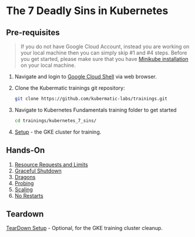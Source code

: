 # The 7 Deadly Sins in Kubernetes

## Pre-requisites

> If you do not have Google Cloud Account, instead you are working on your local machine then you can simply skip #1 and #4 steps. Before you get started, please make sure that you have [Minikube installation](https://minikube.sigs.k8s.io/docs/start/) on your local machine.

1. Navigate and login to [Google Cloud Shell](https://ssh.cloud.google.com) via web browser.

2. Clone the Kubermatic trainings git repository:

   ```bash
   git clone https://github.com/kubermatic-labs/trainings.git
   ```

3. Navigate to Kubernetes Fundamentals training folder to get started

   ```bash
   cd trainings/kubernetes_7_sins/
   ```

4. [Setup](00_setup/README.md) - the GKE cluster for training.

## Hands-On

1. [Resource Requests and Limits](01_oom/README.md)
1. [Graceful Shutdown](02_1_graceful_shutdown/README.md)
1. [Dragons](02_2_dragons/README.md)
1. [Probing](03_probing/README.md)
1. [Scaling](04_scaling/README.md)
1. [No Restarts](06_no_restart/README.md)

## Teardown

[TearDown Setup](99_teardown/README.md) - Optional, for the GKE training cluster cleanup.
